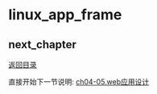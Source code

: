 # linux_app_frame

## next_chapter

[返回目录](./SUMMARY.md)

直接开始下一节说明: [ch04-05.web应用设计](./ch04-05.web_design.md)
